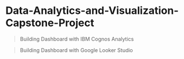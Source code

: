 # Data-Analytics-and-Visualization-Capstone-Project

> Building Dashboard with IBM Cognos Analytics

> Building Dashboard with Google Looker Studio
